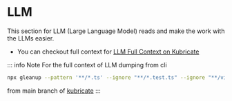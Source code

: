 # LLM

This section for LLM (Large Language Model) reads and make the work with the LLMs easier.

- You can checkout full context for [LLM Full Context on Kubricate](/assets/llm/full.txt)

::: info Note
For the full context of LLM dumping from cli

```bash
npx gleanup --pattern '**/*.ts' --ignore "**/*.test.ts" --ignore "**/vitest.config.ts" --ignore "tools/**" --ignore "config/**"
```
from main branch of [kubricate](https://github.com/thaitype/kubricate)
:::